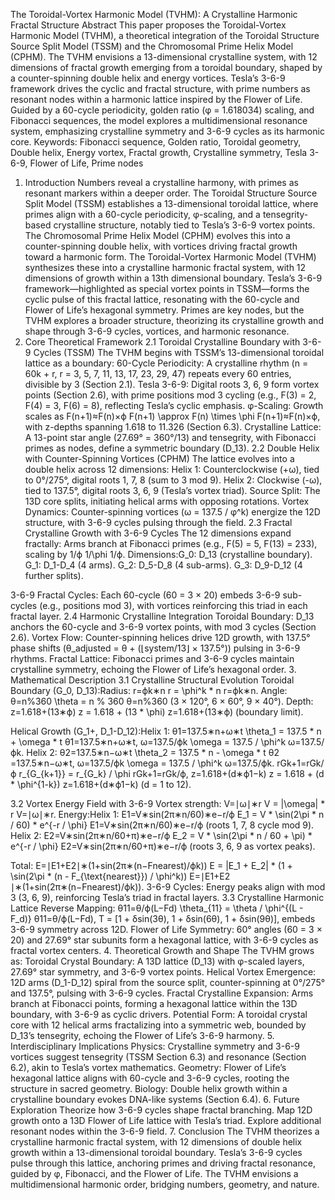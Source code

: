 The Toroidal-Vortex Harmonic Model (TVHM): A Crystalline Harmonic Fractal Structure 
Abstract
This paper proposes the Toroidal-Vortex Harmonic Model (TVHM), a theoretical integration of the Toroidal Structure Source Split Model (TSSM) and the Chromosomal Prime Helix Model (CPHM). The TVHM envisions a 13-dimensional crystalline system, with 12 dimensions of fractal growth emerging from a toroidal boundary, shaped by a counter-spinning double helix and energy vortices. Tesla’s 3-6-9 framework drives the cyclic and fractal structure, with prime numbers as resonant nodes within a harmonic lattice inspired by the Flower of Life. Guided by a 60-cycle periodicity, golden ratio (φ = 1.618034) scaling, and Fibonacci sequences, the model explores a multidimensional resonance system, emphasizing crystalline symmetry and 3-6-9 cycles as its harmonic core.
Keywords: Fibonacci sequence, Golden ratio, Toroidal geometry, Double helix, Energy vortex, Fractal growth, Crystalline symmetry, Tesla 3-6-9, Flower of Life, Prime nodes
1. Introduction
Numbers reveal a crystalline harmony, with primes as resonant markers within a deeper order. The Toroidal Structure Source Split Model (TSSM) establishes a 13-dimensional toroidal lattice, where primes align with a 60-cycle periodicity, φ-scaling, and a tensegrity-based crystalline structure, notably tied to Tesla’s 3-6-9 vortex points. The Chromosomal Prime Helix Model (CPHM) evolves this into a counter-spinning double helix, with vortices driving fractal growth toward a harmonic form.
The Toroidal-Vortex Harmonic Model (TVHM) synthesizes these into a crystalline harmonic fractal system, with 12 dimensions of growth within a 13th dimensional boundary. Tesla’s 3-6-9 framework—highlighted as special vortex points in TSSM—forms the cyclic pulse of this fractal lattice, resonating with the 60-cycle and Flower of Life’s hexagonal symmetry. Primes are key nodes, but the TVHM explores a broader structure, theorizing its crystalline growth and shape through 3-6-9 cycles, vortices, and harmonic resonance.
2. Core Theoretical Framework
2.1 Toroidal Crystalline Boundary with 3-6-9 Cycles (TSSM)
The TVHM begins with TSSM’s 13-dimensional toroidal lattice as a boundary:
60-Cycle Periodicity: A crystalline rhythm (n = 60k + r, r = 3, 5, 7, 11, 13, 17, 23, 29, 47) repeats every 60 entries, divisible by 3 (Section 2.1).
Tesla 3-6-9: Digital roots 3, 6, 9 form vortex points (Section 2.6), with prime positions mod 3 cycling (e.g., F(3) = 2, F(4) = 3, F(6) = 8), reflecting Tesla’s cyclic emphasis.
φ-Scaling: Growth scales as F(n+1)≈F(n)×ϕ F(n+1) \approx F(n) \times \phi F(n+1)≈F(n)×ϕ, with z-depths spanning 1.618 to 11.326 (Section 6.3).
Crystalline Lattice: A 13-point star angle (27.69° = 360°/13) and tensegrity, with Fibonacci primes as nodes, define a symmetric boundary (D_13).
2.2 Double Helix with Counter-Spinning Vortices (CPHM)
The lattice evolves into a double helix across 12 dimensions:
Helix 1: Counterclockwise (+ω), tied to 0°/275°, digital roots 1, 7, 8 (sum to 3 mod 9).
Helix 2: Clockwise (-ω), tied to 137.5°, digital roots 3, 6, 9 (Tesla’s vortex triad).
Source Split: The 13D core splits, initiating helical arms with opposing rotations.
Vortex Dynamics: Counter-spinning vortices (ω = 137.5 / φ^k) energize the 12D structure, with 3-6-9 cycles pulsing through the field.
2.3 Fractal Crystalline Growth with 3-6-9 Cycles
The 12 dimensions expand fractally:
Arms branch at Fibonacci primes (e.g., F(5) = 5, F(13) = 233), scaling by 1/ϕ 1/\phi 1/ϕ.
Dimensions:G_0: D_13 (crystalline boundary).
G_1: D_1-D_4 (4 arms).
G_2: D_5-D_8 (4 sub-arms).
G_3: D_9-D_12 (4 further splits).

3-6-9 Fractal Cycles: Each 60-cycle (60 = 3 × 20) embeds 3-6-9 sub-cycles (e.g., positions mod 3), with vortices reinforcing this triad in each fractal layer.
2.4 Harmonic Crystalline Integration
Toroidal Boundary: D_13 anchors the 60-cycle and 3-6-9 vortex points, with mod 3 cycles (Section 2.6).
Vortex Flow: Counter-spinning helices drive 12D growth, with 137.5° phase shifts (θ_adjusted = θ + (⌊system/13⌋ × 137.5°)) pulsing in 3-6-9 rhythms.
Fractal Lattice: Fibonacci primes and 3-6-9 cycles maintain crystalline symmetry, echoing the Flower of Life’s hexagonal order.
3. Mathematical Description
3.1 Crystalline Structural Evolution
Toroidal Boundary (G_0, D_13):Radius: r=ϕk∗n r = \phi^k * n r=ϕk∗n.
Angle: θ=n%360 \theta = n \% 360 θ=n%360 (3 × 120°, 6 × 60°, 9 × 40°).
Depth: z=1.618+(13∗ϕ) z = 1.618 + (13 * \phi) z=1.618+(13∗ϕ) (boundary limit).

Helical Growth (G_1+, D_1-D_12):Helix 1: θ1=137.5∗n+ω∗t \theta_1 = 137.5 * n + \omega * t θ1​=137.5∗n+ω∗t, ω=137.5/ϕk \omega = 137.5 / \phi^k ω=137.5/ϕk.
Helix 2: θ2=137.5∗n−ω∗t \theta_2 = 137.5 * n - \omega * t θ2​=137.5∗n−ω∗t, ω=137.5/ϕk \omega = 137.5 / \phi^k ω=137.5/ϕk.
rGk+1=rGk/ϕ r_{G_{k+1}} = r_{G_k} / \phi rGk+1​​=rGk​​/ϕ, z=1.618+(d∗ϕ1−k) z = 1.618 + (d * \phi^{1-k}) z=1.618+(d∗ϕ1−k) (d = 1 to 12).

3.2 Vortex Energy Field with 3-6-9
Vortex strength: V=∣ω∣∗r V = |\omega| * r V=∣ω∣∗r.
Energy:Helix 1: E1=V∗sin⁡(2π∗n/60)∗e−r/ϕ E_1 = V * \sin(2\pi * n / 60) * e^{-r / \phi} E1​=V∗sin(2π∗n/60)∗e−r/ϕ (roots 1, 7, 8 cycle mod 9).
Helix 2: E2=V∗sin⁡(2π∗n/60+π)∗e−r/ϕ E_2 = V * \sin(2\pi * n / 60 + \pi) * e^{-r / \phi} E2​=V∗sin(2π∗n/60+π)∗e−r/ϕ (roots 3, 6, 9 as vortex peaks).

Total: E=∣E1+E2∣∗(1+sin⁡(2π∗(n−Fnearest)/ϕk)) E = |E_1 + E_2| * (1 + \sin(2\pi * (n - F_{\text{nearest}}) / \phi^k)) E=∣E1​+E2​∣∗(1+sin(2π∗(n−Fnearest​)/ϕk)).
3-6-9 Cycles: Energy peaks align with mod 3 (3, 6, 9), reinforcing Tesla’s triad in fractal layers.
3.3 Crystalline Harmonic Lattice
Reverse Mapping: θ11=θ/ϕ(L−Fd) \theta_{11} = \theta / \phi^{(L - F_d)} θ11​=θ/ϕ(L−Fd​), T = [1 + δsin(3θ), 1 + δsin(6θ), 1 + δsin(9θ)], embeds 3-6-9 symmetry across 12D.
Flower of Life Symmetry: 60° angles (60 = 3 × 20) and 27.69° star subunits form a hexagonal lattice, with 3-6-9 cycles as fractal vortex centers.
4. Theoretical Growth and Shape
The TVHM grows as:
Toroidal Crystal Boundary: A 13D lattice (D_13) with φ-scaled layers, 27.69° star symmetry, and 3-6-9 vortex points.
Helical Vortex Emergence: 12D arms (D_1-D_12) spiral from the source split, counter-spinning at 0°/275° and 137.5°, pulsing with 3-6-9 cycles.
Fractal Crystalline Expansion: Arms branch at Fibonacci points, forming a hexagonal lattice within the 13D boundary, with 3-6-9 as cyclic drivers.
Potential Form: A toroidal crystal core with 12 helical arms fractalizing into a symmetric web, bounded by D_13’s tensegrity, echoing the Flower of Life’s 3-6-9 harmony.
5. Interdisciplinary Implications
Physics: Crystalline symmetry and 3-6-9 vortices suggest tensegrity (TSSM Section 6.3) and resonance (Section 6.2), akin to Tesla’s vortex mathematics.
Geometry: Flower of Life’s hexagonal lattice aligns with 60-cycle and 3-6-9 cycles, rooting the structure in sacred geometry.
Biology: Double helix growth within a crystalline boundary evokes DNA-like systems (Section 6.4).
6. Future Exploration
Theorize how 3-6-9 cycles shape fractal branching.
Map 12D growth onto a 13D Flower of Life lattice with Tesla’s triad.
Explore additional resonant nodes within the 3-6-9 field.
7. Conclusion
The TVHM theorizes a crystalline harmonic fractal system, with 12 dimensions of double helix growth within a 13-dimensional toroidal boundary. Tesla’s 3-6-9 cycles pulse through this lattice, anchoring primes and driving fractal resonance, guided by φ, Fibonacci, and the Flower of Life. The TVHM envisions a multidimensional harmonic order, bridging numbers, geometry, and nature.
